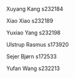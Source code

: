  Xuyang Kang
 s232184
 
 Xiao Xiao
 s232189
 
 Yuxiao Yang
 s232198

 Ulstrup Rasmus
 s173920
 
 Sejer Bjørn
 s172533
 
 Yufan Wang
 s232213
